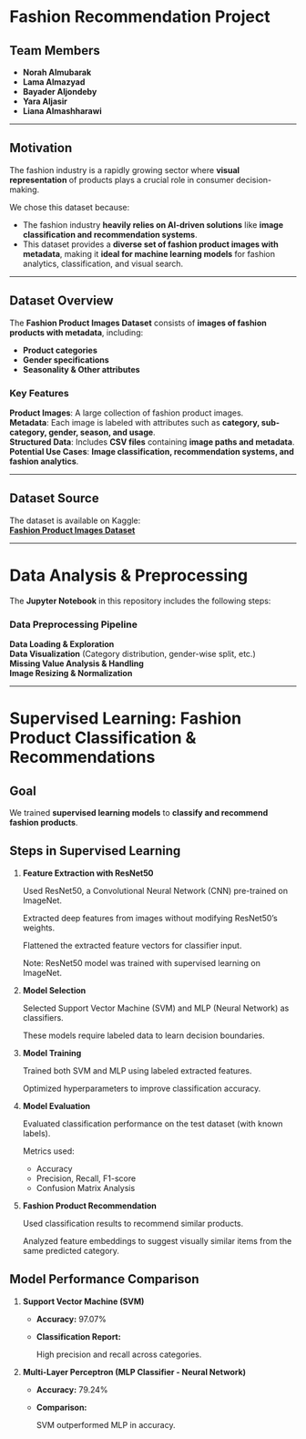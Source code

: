 # **Fashion Recommendation Project**

## **Team Members**
- **Norah Almubarak**
- **Lama Almazyad**
- **Bayader Aljondeby**
- **Yara Aljasir**
- **Liana Almashharawi**

---

## **Motivation**
The fashion industry is a rapidly growing sector where **visual representation** of products plays a crucial role in consumer decision-making. 

We chose this dataset because:
- The fashion industry **heavily relies on AI-driven solutions** like **image classification and recommendation systems**.
- This dataset provides a **diverse set of fashion product images with metadata**, making it **ideal for machine learning models** for fashion analytics, classification, and visual search.

---

## **Dataset Overview**
The **Fashion Product Images Dataset** consists of **images of fashion products with metadata**, including:
- **Product categories**
- **Gender specifications**
- **Seasonality & Other attributes**

### **Key Features**
**Product Images**: A large collection of fashion product images.  
**Metadata**: Each image is labeled with attributes such as **category, sub-category, gender, season, and usage**.  
**Structured Data**: Includes **CSV files** containing **image paths and metadata**.  
**Potential Use Cases**: **Image classification, recommendation systems, and fashion analytics**.  

---

## **Dataset Source**
The dataset is available on Kaggle:  
**[Fashion Product Images Dataset](https://www.kaggle.com/datasets/paramaggarwal/fashion-product-images-dataset)**

---

# **Data Analysis & Preprocessing**
The **Jupyter Notebook** in this repository includes the following steps:

### **Data Preprocessing Pipeline**
**Data Loading & Exploration**  
**Data Visualization** (Category distribution, gender-wise split, etc.)  
**Missing Value Analysis & Handling**  
**Image Resizing & Normalization**  

---

# **Supervised Learning: Fashion Product Classification & Recommendations**
## **Goal**
We trained **supervised learning models** to **classify and recommend fashion products**.

## **Steps in Supervised Learning**

1. **Feature Extraction with ResNet50**
   
   Used ResNet50, a Convolutional Neural Network (CNN) pre-trained on ImageNet.
   
   Extracted deep features from images without modifying ResNet50’s weights.
   
   Flattened the extracted feature vectors for classifier input.
   
   Note: ResNet50 model was trained with supervised learning on ImageNet.

2. **Model Selection**
   
   Selected Support Vector Machine (SVM) and MLP (Neural Network) as classifiers.
   
   These models require labeled data to learn decision boundaries.

3. **Model Training**
   
   Trained both SVM and MLP using labeled extracted features.
   
   Optimized hyperparameters to improve classification accuracy.

4. **Model Evaluation**
   
   Evaluated classification performance on the test dataset (with known labels).
   
   Metrics used:
   
   - Accuracy
   - Precision, Recall, F1-score
   - Confusion Matrix Analysis

5. **Fashion Product Recommendation**
   
   Used classification results to recommend similar products.
   
   Analyzed feature embeddings to suggest visually similar items from the same predicted category.

## **Model Performance Comparison**

1. **Support Vector Machine (SVM)**
   
   - **Accuracy:** 97.07%
   - **Classification Report:**
     
     High precision and recall across categories.

2. **Multi-Layer Perceptron (MLP Classifier - Neural Network)**
   
   - **Accuracy:** 79.24%
   - **Comparison:**
     
     SVM outperformed MLP in accuracy.
